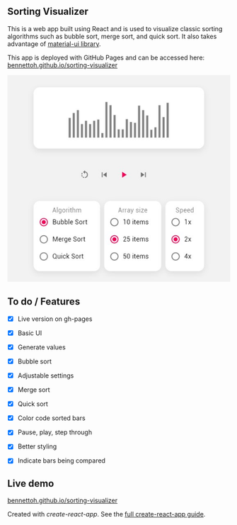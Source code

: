 Sorting Visualizer
---
This is a web app built using React and is used to visualize classic sorting algorithms such as bubble sort, merge sort, and quick sort. It also takes advantage of [material-ui library](https://material-ui.com/).


This app is deployed with GitHub Pages and can be accessed here: [bennettoh.github.io/sorting-visualizer](https://bennettoh.github.io/sorting-visualizer/)


<img src="./public/screenshot_preview.jpg" />


To do / Features
---
- [x] Live version on gh-pages
- [x] Basic UI
- [x] Generate values
- [x] Bubble sort
- [x] Adjustable settings
- [x] Merge sort
- [x] Quick sort
- [x] Color code sorted bars
- [x] Pause, play, step through
- [x] Better styling
- [x] Indicate bars being compared


Live demo
---

[bennettoh.github.io/sorting-visualizer](https://bennettoh.github.io/sorting-visualizer/)


Created with *create-react-app*. See the [full create-react-app guide](https://github.com/facebook/create-react-app/blob/master/packages/cra-template/template/README.md).
